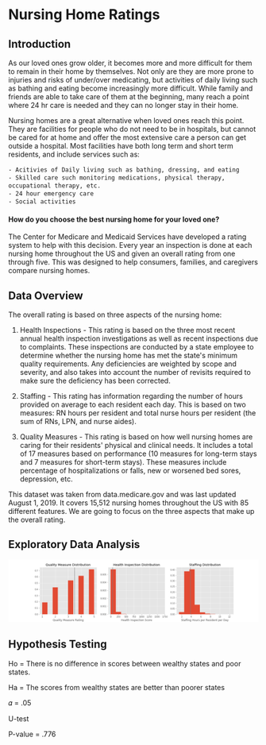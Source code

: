 # Nursing Home Ratings




## Introduction


As our loved ones grow older, it becomes more and more difficult for them to remain in their home by themselves. Not only are they are more prone to injuries and risks of under/over medicating, but activities of daily living such as bathing and eating become increasingly more difficult. While family and friends are able to take care of them at the beginning, many reach a point where 24 hr care is needed and they can no longer stay in their home.

Nursing homes are a great alternative when loved ones reach this point. They are facilities for people who do not need to be in hospitals, but cannot be cared for at home and offer the most extensive care a person can get outside a hospital. Most facilities have both long term and short term residents, and include services such as:

    - Acitivies of Daily living such as bathing, dressing, and eating
    - Skilled care such monitoring medications, physical therapy, occupational therapy, etc.
    - 24 hour emergency care
    - Social activities

#### How do you choose the best nursing home for your loved one? 

The Center for Medicare and Medicaid Services have developed a rating system to help with this decision. Every year an inspection is done at each nursing home throughout the US and given an overall rating from one through five. This was designed to help consumers, families, and caregivers compare nursing homes.


## Data Overview


The overall rating is based on three aspects of the nursing home:

1. Health Inspections - This rating is based on the three most recent annual health inspection investigations as well as recent inspections due to complaints. These inspections are conducted by a state employee to determine whether the nursing home has met the state's minimum quality requirements. Any deficiencies are weighted by scope and severity, and also takes into account the number of revisits required to make sure the deficiency has been corrected. 

2. Staffing - This rating has information regarding the number of hours provided on average to each resident each day. This is based on two measures: RN hours per resident and total nurse hours per resident (the sum of RNs, LPN, and nurse aides). 

3. Quality Measures - This rating is based on how well nursing homes are caring for their residents' physical and clinical needs. It includes a total of 17 measures based on performance (10 measures for long-term stays and 7 measures for short-term stays). These measures include percentage of hospitalizations or falls, new or worsened bed sores, depression, etc.

This dataset was taken from data.medicare.gov and was last updated August 1, 2019. It covers 15,512 nursing homes throughout the US with 85 different features. We are going to focus on the three aspects that make up the overall rating.


## Exploratory Data Analysis
![Rating Distributions](images/rating_distributions.png?raw=true "Title")


## Hypothesis Testing


Ho = There is no difference in scores between wealthy states and poor states.

Ha = The scores from wealthy states are better than poorer states

𝛼 = .05

U-test

P-value = .776







